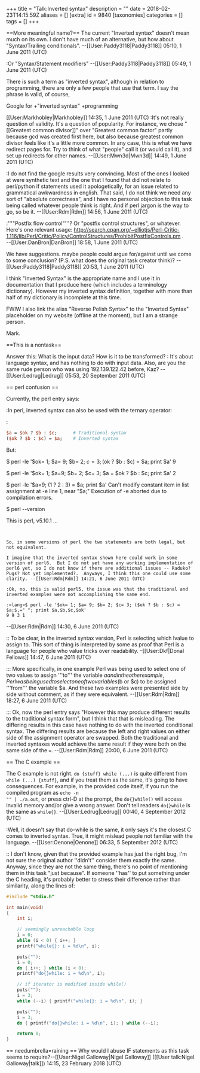 +++
title = "Talk:Inverted syntax"
description = ""
date = 2018-02-23T14:15:59Z
aliases = []
[extra]
id = 9840
[taxonomies]
categories = []
tags = []
+++

==More meaningful name?==
The current "Inverted syntax" doesn't mean much on its own. I don't have much of an alternative, but how about "Syntax/Trailing conditionals". --[[User:Paddy3118|Paddy3118]] 05:10, 1 June 2011 (UTC)

:Or "Syntax/Statement modifiers" --[[User:Paddy3118|Paddy3118]] 05:49, 1 June 2011 (UTC)

There is such a term as "inverted syntax", although in relation to programming, there are only a few people that use that term. I say the phrase is valid, of course,

Google for +"inverted syntax" +programming

[[User:Markhobley|Markhobley]] 14:35, 1 June 2011 (UTC)
:It's not really question of validity. It's a question of popularity. For instance, we chose "[[Greatest common divisor]]" over "Greatest common factor" partly because gcd was created first here, but also because greatest common divisor feels like it's a little more common. In any case, this is what we have redirect pages for. Try to think of what "people" call it (or would call it), and set up redirects for other names. --[[User:Mwn3d|Mwn3d]] 14:49, 1 June 2011 (UTC)

:I do not find the google results very convincing.  Most of the ones I looked at were synthetic text and the one that I found that did not relate to perl/python if statements used it apologetically, for an issue related to grammatical awkwardness in english.  That said, I do not think we need any sort of "absolute correctness", and I have no personal objection to this task being called whatever people think is right.  And if perl jargon is the way to go, so be it.  --[[User:Rdm|Rdm]] 14:56, 1 June 2011 (UTC)

:'''"Postfix flow control"'''?  Or "postfix control structures", or whatever.  Here's one relevant usage:  http://search.cpan.org/~elliotjs/Perl-Critic-1.116/lib/Perl/Critic/Policy/ControlStructures/ProhibitPostfixControls.pm .<BR> --[[User:DanBron|DanBron]] 18:58, 1 June 2011 (UTC)


We have suggestions. maybe people could argue for/against until we come to some conclusion? (P.S. what does the original task creator think)? --[[User:Paddy3118|Paddy3118]] 20:53, 1 June 2011 (UTC)

I think "Inverted Syntax" is the appropriate name and I use it in documentation that I produce here (which includes a terminology dictionary). However my inverted syntax definition, together with more than half of my dictionary is incomplete at this time.

FWIW I also link the alias "Reverse Polish Syntax" to the "Inverted Syntax" placeholder on my website (offline at the moment), but I am a strange person.

Mark.

==This is a nontask==

Answer this: What is the input data? How is it to be transformed?
: It's about language syntax, and has nothing to do with input data.  Also, are you the same rude person who was using 192.139.122.42 before, Kaz? --[[User:Ledrug|Ledrug]] 05:53, 20 September 2011 (UTC)

== perl confusion ==

Currently, the perl entry says:

:In perl, inverted syntax can also be used with the ternary operator:

:
```perl
$a = $ok ? $b : $c;      # Traditional syntax
($ok ? $b : $c) = $a;    # Inverted syntax
```


But:

<lang>$ perl -le '$ok= 1; $a= 9; $b= 2; $c= 3; ($ok ? $b : $c) = $a; print $a'
9

$ perl -le '$ok= 1; $a=9; $b= 2; $c= 3; $a = $ok ? $b : $c; print $a'
2

$ perl -le '$a=9; (1 ? 2 : 3) = $a; print $a'
Can't modify constant item in list assignment at -e line 1, near "$a;"
Execution of -e aborted due to compilation errors.

$ perl --version

This is perl, v5.10.1 ...
```


So, in some versions of perl the two statements are both legal, but not equivalent.

I imagine that the inverted syntax shown here could work in some version of perl6.  But I do not yet have any working implementation of perl6 yet, so I do not know if there are additional issues -- Raduko? Pugs? Not yet implemented?.  Anyways, I think this one could use some clarity. --[[User:Rdm|Rdm]] 14:21, 6 June 2011 (UTC)

:Ok, no, this is valid perl5, the issue was that the traditional and inverted examples were not accomplishing the same end.

:<lang>$ perl -le '$ok= 1; $a= 9; $b= 2; $c= 3; ($ok ? $b : $c) = $a;$,=" "; print $a,$b,$c,$ok'
9 9 3 1
```
 --[[User:Rdm|Rdm]] 14:30, 6 June 2011 (UTC)

:: To be clear, in the inverted syntax version, Perl is selecting which lvalue to assign to. This sort of thing is interpreted by some as proof that Perl is a language for people who value tricks over readability. –[[User:Dkf|Donal Fellows]] 14:47, 6 June 2011 (UTC)

::: More specifically, in one example Perl was being used to select one of two values to assign '''to''' the variable $a and in the other example, Perl was being used to select one of two variables ($b or $c) to be assigned '''from''' the variable $a.  And these two examples were presented side by side without comment, as if they were equivalent.  --[[User:Rdm|Rdm]] 18:27, 6 June 2011 (UTC)

::: Ok, now the perl entry says "However this may produce different results to the traditional syntax form", but I think that that is misleading.  The differing results in this case have nothing to do with the inverted conditional syntax.  The differing results are because the left and right values on either side of the assignment operator are swapped.  Both the traditional and inverted syntaxes would achieve the same result if they were both on the same side of the <code>=</code>. --[[User:Rdm|Rdm]] 20:00, 6 June 2011 (UTC)

== The C example ==

The C example is not right.  <code>do {stuff} while (...)</code> is quite different from <code>while (...) {stuff}</code>, and if you treat them as the same, it's going to have consequences.  For example, in the provided code itself, if you run the compiled program as <code>echo -n "" | ./a.out</code>, or press ctrl-D at the prompt, the <code>do{}while()</code> will access invalid memory and/or give a wrong answer. Don't tell readers <code>do{}while</code> is the same as <code>while{}</code>. --[[User:Ledrug|Ledrug]] 00:40, 4 September 2012 (UTC)

:Well, it doesn't say that do-while is the same, it only says it's the closest C comes to inverted syntax. True, it might mislead people not familiar with the language. --[[User:Oenone|Oenone]] 06:33, 5 September 2012 (UTC)

:: I don't know, given that the provided example has just the right bug, I'm not sure the original author ''didn't'' consider them exactly the same.  Anyway, since they are not the same thing, there's no point of mentioning them in this task "just because".  If someone ''has'' to put something under the C heading, it's probably better to stress their difference rather than similarity, along the lines of:
```c
#include "stdio.h"

int main(void)
{
	int i;

	// seemingly unreachable loop
	i = 0;
	while (i < 0) { i++; }
	printf("while{}: i = %d\n", i);

	puts("");
	i = 0;
	do { i++; } while (i < 0);
	printf("do{}while: i = %d\n", i);

	// if iterator is modified inside while()
	puts("");
	i = 3;
	while (--i) { printf("while{}: i = %d\n", i); }

	puts("");
	i = 3;
	do { printf("do{}while: i = %d\n", i); } while (--i);

	return 0;
}
```

== needumbrella=raining ==
Why would I abuse IF statements as this task seems to require?--[[User:Nigel Galloway|Nigel Galloway]] ([[User talk:Nigel Galloway|talk]]) 14:15, 23 February 2018 (UTC)
